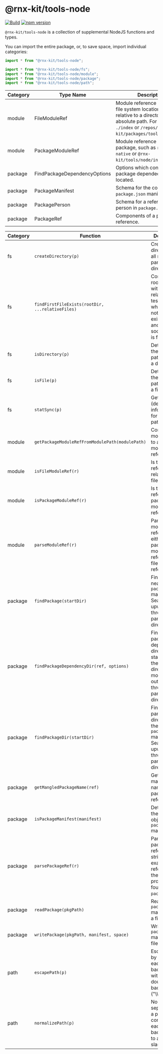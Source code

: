 # @rnx-kit/tools-node

[![Build](https://github.com/microsoft/rnx-kit/actions/workflows/build.yml/badge.svg)](https://github.com/microsoft/rnx-kit/actions/workflows/build.yml)
[![npm version](https://img.shields.io/npm/v/@rnx-kit/tools-node)](https://www.npmjs.com/package/@rnx-kit/tools-node)

`@rnx-kit/tools-node` is a collection of supplemental NodeJS functions and
types.

You can import the entire package, or, to save space, import individual
categories:

```typescript
import * from "@rnx-kit/tools-node";

import * from "@rnx-kit/tools-node/fs";
import * from "@rnx-kit/tools-node/module";
import * from "@rnx-kit/tools-node/package";
import * from "@rnx-kit/tools-node/path";
```

<!-- The following table can be updated by running `yarn update-readme` -->
<!-- @rnx-kit/api start -->

| Category | Type Name                    | Description                                                                                                                                                                     |
| -------- | ---------------------------- | ------------------------------------------------------------------------------------------------------------------------------------------------------------------------------- |
| module   | FileModuleRef                | Module reference rooted to a file system location, either relative to a directory, or as an absolute path. For example, `./index` or `/repos/rnx-kit/packages/tools/src/index`. |
| module   | PackageModuleRef             | Module reference relative to a package, such as `react-native` or `@rnx-kit/tools/node/index`.                                                                                  |
| package  | FindPackageDependencyOptions | Options which control how package dependecies are located.                                                                                                                      |
| package  | PackageManifest              | Schema for the contents of a `package.json` manifest file.                                                                                                                      |
| package  | PackagePerson                | Schema for a reference to a person in `package.json`.                                                                                                                           |
| package  | PackageRef                   | Components of a package reference.                                                                                                                                              |

| Category | Function                                         | Description                                                                                                                             |
| -------- | ------------------------------------------------ | --------------------------------------------------------------------------------------------------------------------------------------- |
| fs       | `createDirectory(p)`                             | Create a directory, and all missing parent directories.                                                                                 |
| fs       | `findFirstFileExists(rootDir, ...relativeFiles)` | Combine the root directory with each relative file, testing whether or not the file exists. Stop and return as soon as a file is found. |
| fs       | `isDirectory(p)`                                 | Determine if the target path refers to a directory.                                                                                     |
| fs       | `isFile(p)`                                      | Determine if the target path refers to a file.                                                                                          |
| fs       | `statSync(p)`                                    | Get stats (detailed information) for the target path.                                                                                   |
| module   | `getPackageModuleRefFromModulePath(modulePath)`  | Convert a module path to a package module reference.                                                                                    |
| module   | `isFileModuleRef(r)`                             | Is the module reference relative to a file location?                                                                                    |
| module   | `isPackageModuleRef(r)`                          | Is the module reference a package module reference?                                                                                     |
| module   | `parseModuleRef(r)`                              | Parse a module reference into either a package module reference or a file module reference.                                             |
| package  | `findPackage(startDir)`                          | Find the nearest `package.json` manifest file. Search upward through all parent directories.                                            |
| package  | `findPackageDependencyDir(ref, options)`         | Find the package dependency's directory, starting from the given directory and moving outward, through all parent directories.          |
| package  | `findPackageDir(startDir)`                       | Find the parent directory of the nearest `package.json` manifest file. Search upward through all parent directories.                    |
| package  | `getMangledPackageName(ref)`                     | Get the mangled name for a package reference.                                                                                           |
| package  | `isPackageManifest(manifest)`                    | Determine if the given object is a `package.json` manifest.                                                                             |
| package  | `parsePackageRef(r)`                             | Parse a package reference string. An example reference is the `name` property found in `package.json`.                                  |
| package  | `readPackage(pkgPath)`                           | Read a `package.json` manifest from a file.                                                                                             |
| package  | `writePackage(pkgPath, manifest, space)`         | Write a `package.json` manifest to a file.                                                                                              |
| path     | `escapePath(p)`                                  | Escape a path by replacing each backslash ('\\') with a double-backslash ("\\\\").                                                      |
| path     | `normalizePath(p)`                               | Normalize the separators in a path, converting each backslash ('\\') to a foreward slash ('/').                                         |

<!-- @rnx-kit/api end -->
